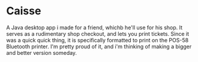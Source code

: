 # Caisse

A Java desktop app i made for a friend, whichb he'll use for his shop.
It serves as a rudimentary shop checkout, and lets you print tickets.
Since it was a quick quick thing, it is specifically formatted to print on the POS-58 Bluetooth printer.
I'm pretty proud of it, and i'm thinking of making a bigger and better version someday.
